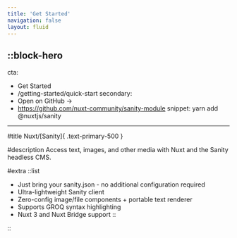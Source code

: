 ```yaml
---
title: 'Get Started'
navigation: false
layout: fluid
---
```


::block-hero
---
cta:
  - Get Started
  - /getting-started/quick-start
secondary:
  - Open on GitHub →
  - https://github.com/nuxt-community/sanity-module
snippet: yarn add @nuxtjs/sanity
---

#title
Nuxt/[Sanity]{ .text-primary-500 }

#description
Access text, images, and other media with Nuxt and the Sanity headless CMS.

#extra
::list
- Just bring your sanity.json - no additional configuration required
- Ultra-lightweight Sanity client
- Zero-config image/file components + portable text renderer
- Supports GROQ syntax highlighting
- Nuxt 3 and Nuxt Bridge support
::

::
